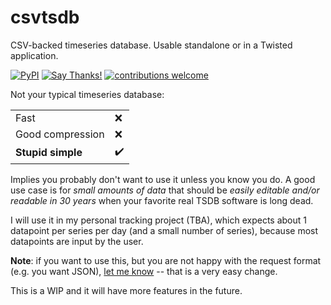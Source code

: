 # csvtsdb
CSV-backed timeseries database. Usable standalone or in a Twisted application.

[![PyPI](https://img.shields.io/pypi/v/csvtsdb.svg)](https://pypi.org/project/csvtsdb/)
[![Say Thanks!](https://img.shields.io/badge/Say%20Thanks-!-1EAEDB.svg)](https://saythanks.io/to/AnotherKamila)
[![contributions welcome](https://img.shields.io/badge/contributions-welcome-brightgreen.svg?style=flat)](https://github.com/anotherkamila/songbook-web/issues)


Not your typical timeseries database:

|                   |                    |
|-------------------|--------------------|
| Fast              | :x:                |
| Good compression  | :x:                |
| **Stupid simple** | :heavy_check_mark: |

Implies you probably don't want to use it unless you know you do. A good use case is for _small amounts of data_ that should be _easily editable and/or readable in 30 years_ when your favorite real TSDB software is long dead.

I will use it in my personal tracking project (TBA), which expects about 1 datapoint per series per day (and a small number of series), because most datapoints are input by the user.

**Note**: if you want to use this, but you are not happy with the request format (e.g. you want JSON), [let me know](https://github.com/AnotherKamila/csvtsdb/issues/new) -- that is a very easy change.

This is a WIP and it will have more features in the future.
